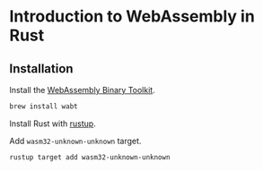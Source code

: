 # Introduction to WebAssembly in Rust

## Installation

Install the [WebAssembly Binary Toolkit](https://github.com/WebAssembly/wabt).

```sh
brew install wabt
```

Install Rust with [rustup](https://rustup.rs/).

Add `wasm32-unknown-unknown` target.

```sh
rustup target add wasm32-unknown-unknown
```
